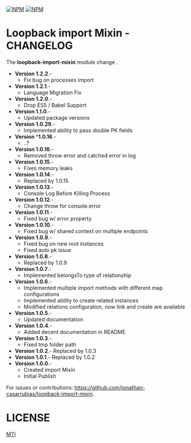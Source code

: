 [![NPM](https://nodei.co/npm/loopback-import-mixin.png?stars&downloads)](https://nodei.co/npm/loopback-import-mixin/) [![NPM](https://nodei.co/npm-dl/loopback-import-mixin.png)](https://nodei.co/npm/loopback-import-mixin/)

Loopback import Mixin - CHANGELOG
=============

The **loopback-import-mixin** module change .


- **Version 1.2.2**.- 
    - Fix bug on processes import
- **Version 1.2.1**.- 
    - Language Migration Fix
- **Version 1.2.0**.- 
    - Drop ES5 / Babel Support
- **Version 1.1.0**.- 
    - Updated package versions
- **Version 1.0.29**.- 
    - Implemented ability to pass double PK fields
- **Version ^1.0.16**.- 
    - ..?
- **Version 1.0.16**.- 
    - Removed throw error and catched error in log
- **Version 1.0.15**.- 
    - Fixes memory leaks
- **Version 1.0.14**.- 
    - Replaced by 1.0.15
- **Version 1.0.13**.- 
    - Console Log Before Killing Process
- **Version 1.0.12**.- 
    - Change throw for console.error
- **Version 1.0.11**.- 
    - Fixed bug w/ error property
- **Version 1.0.10**.- 
    - Fixed bug w/ shared context on multiple endpoints
- **Version 1.0.9**.- 
    - Fixed bug on new root instances
    - Fixed auto pk issue
- **Version 1.0.8**.- 
    - Replaced by 1.0.9
- **Version 1.0.7**.- 
    - Implemented belongsTo type of relationship
- **Version 1.0.6**.- 
    - Implemented multiple import methods with different map configurations
    - Implemented ability to create related instances
    - Modified relations configuration, now link and create are available
- **Version 1.0.5**.- 
    - Updated documentation
- **Version 1.0.4**.- 
    - Added decent documentation in README
- **Version 1.0.3**.- 
    - Fixed tmp folder path
- **Version 1.0.2**.- Replaced by 1.0.3
- **Version 1.0.1**.- Replaced by 1.0.2
- **Version 1.0.0**.- 
    - Created import Mixin
    - Initial Publish

For issues or contributions: https://github.com/jonathan-casarrubias/loopback-import-mixin.


LICENSE
=============
[MTI](LICENSE)